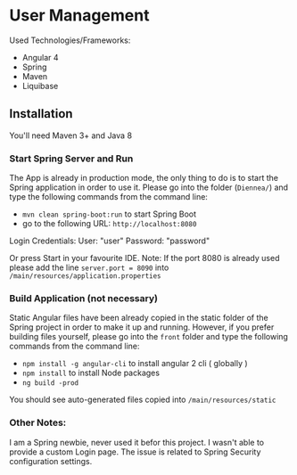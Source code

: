 # User Management
Used Technologies/Frameworks:
* Angular 4
* Spring
* Maven
* Liquibase

## Installation
You'll need Maven 3+ and Java 8

### Start Spring Server and Run
The App is already in production mode, the only thing to do is to start the Spring application in order to use it.
Please go into the folder (`Diennea/`) and type the following commands from the command line:

* `mvn clean spring-boot:run` to start Spring Boot
* go to the following URL: `http://localhost:8080`

Login Credentials:
User: "user"
Password: "password"

Or press Start in your favourite IDE.
Note: If the port 8080 is already used please add the line `server.port = 8090` into `/main/resources/application.properties`

### Build Application (not necessary)
Static Angular files have been already copied in the static folder of the Spring project in order to make it up and running.
However, if you prefer building files yourself, please go into the `front` folder and type the following commands from the command line:
* `npm install -g angular-cli` to install angular 2 cli ( globally )
* `npm install` to install Node packages
* `ng build -prod`

You should see auto-generated files copied into `/main/resources/static`

### Other Notes:
I am a Spring newbie, never used it befor this project. I wasn't able to provide a custom Login page. The issue is related to Spring Security configuration settings.
